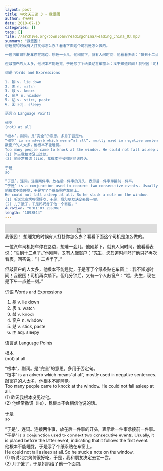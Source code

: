 ```yaml
---
layout: post
title: 中文天天读 3 - 我很困
author: 外研社
date: 2010-07-13
categories: []
tags: []
file: //archive.org/download/readingchina/Reading_China_03.mp3
summary: "我很困！  
想睡觉的时候有人打扰你怎么办？看看下面这个司机是怎么做的。  
  
一位汽车司机把车停在路边，想睡一会儿。他刚躺下，就有人问时间，他看看表说：“快到十二点了。”他刚睡，又有人敲窗户：“先生，您知道时间吗?”他只好再次看表，回答说：“十二点半了。”  
  
但敲窗户的人太多，他根本不能睡觉，于是写了个纸条贴在车窗上：我不知道时间！我很困！司机再次躺下。但几分钟后，又有一个人敲窗户：“喂，先生，现在是下午一点差一刻。”  
  
词语 Words and Expressions  
  
1. 躺 v. lie down  
2. 表 n. watch  
3. 敲 v. knock  
4. 窗户 n. window  
5. 贴 v. stick, paste  
6. 困 adj. sleepy  
  
语言点 Language Points  
  
根本  
(not) at all  
  
“根本”，副词。是“完全”的意思。多用于否定句。  
“根本” is an adverb which means“at all”, mostly used in negative sentences.  
敲窗户的人太多，他根本不能睡觉。  
Too many people came to knock at the window. He could not fall asleep at all.  
(1) 昨天我根本没见过他。  
(2) 他经常撒谎（lie），我根本不会相信他说的话。  
  
于是  
so  
  
“于是”，连词。连接两件事，放在后一件事的开头，表示后一件事承接前一件事。  
“于是” is a conjunction used to connect two consecutive events. Usually, it is placed before the latter event, indicating that it follows the first event.  
他根本不能睡觉，于是写了个纸条贴在车窗上。  
He could not fall asleep at all. So he stuck a note on the window.  
(1) 听说北京烤鸭很好吃，于是，我和朋友决定去尝一尝。  
(2) 儿子饿了，于是妈妈给了他一个面包。"
duration: "0:01:07.265306"
length: "1098844"
---
```


<iframe src="https://archive.org/embed/readingchina/Reading_China_03.mp3" width="500" height="30" frameborder="0" webkitallowfullscreen="true" mozallowfullscreen="true" allowfullscreen></iframe>
我很困！  
想睡觉的时候有人打扰你怎么办？看看下面这个司机是怎么做的。  
  
一位汽车司机把车停在路边，想睡一会儿。他刚躺下，就有人问时间，他看看表说：“快到十二点了。”他刚睡，又有人敲窗户：“先生，您知道时间吗?”他只好再次看表，回答说：“十二点半了。”  
  
但敲窗户的人太多，他根本不能睡觉，于是写了个纸条贴在车窗上：我不知道时间！我很困！司机再次躺下。但几分钟后，又有一个人敲窗户：“喂，先生，现在是下午一点差一刻。”  
  
词语 Words and Expressions  
  
1. 躺 v. lie down  
2. 表 n. watch  
3. 敲 v. knock  
4. 窗户 n. window  
5. 贴 v. stick, paste  
6. 困 adj. sleepy  
  
语言点 Language Points  
  
根本  
(not) at all  
  
“根本”，副词。是“完全”的意思。多用于否定句。  
“根本” is an adverb which means“at all”, mostly used in negative sentences.  
敲窗户的人太多，他根本不能睡觉。  
Too many people came to knock at the window. He could not fall asleep at all.  
(1) 昨天我根本没见过他。  
(2) 他经常撒谎（lie），我根本不会相信他说的话。  
  
于是  
so  
  
“于是”，连词。连接两件事，放在后一件事的开头，表示后一件事承接前一件事。  
“于是” is a conjunction used to connect two consecutive events. Usually, it is placed before the latter event, indicating that it follows the first event.  
他根本不能睡觉，于是写了个纸条贴在车窗上。  
He could not fall asleep at all. So he stuck a note on the window.  
(1) 听说北京烤鸭很好吃，于是，我和朋友决定去尝一尝。  
(2) 儿子饿了，于是妈妈给了他一个面包。